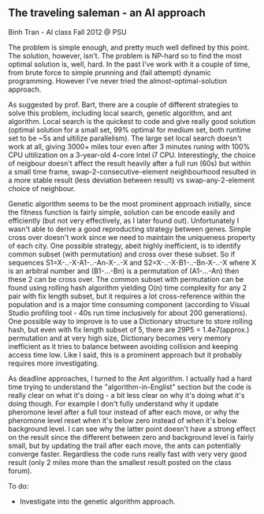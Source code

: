 The traveling saleman - an AI approach
----

Binh Tran - AI class Fall 2012 @ PSU

The problem is simple enough, and pretty much well defined by this point. The solution, however, isn't. The problem is NP-hard so to find the most optimal solution is, well, hard. In the past I've work with it a couple of time, from brute force to simple prunning and (fail attempt) dynamic programming. However I've never tried the almost-optimal-solution approach.

As suggested by prof. Bart, there are a couple of different strategies to solve this problem, including local search, genetic algorithm, and ant algorithm. Local search is the quickest to code and give really good solution (optimal solution for a small set, 99% optimal for medium set, both runtime set to be ~5s and ultilize parallelism). The large set local search doesn't work at all, giving 3000+ miles tour even after 3 minutes runing with 100% CPU ultilization on a 3-year-old 4-core Intel i7 CPU. Interestingly, the choice of neigbour doesn't affect the result heavily after a full run (60s) but within a small time frame, swap-2-consecutive-element neighbourhood resulted in a more stable result (less deviation between result) vs swap-any-2-element choice of neighbour.

Genetic algorithm seems to be the most prominent approach initially, since the fitness function is fairly simple, solution can be encode easily and efficiently (but not very effectively, as I later found out). Unfortunately I wasn't able to derive a good reproducting strategy between genes. Simple cross over doesn't work since we need to maintain the uniqueness property of each city. One possible strategy, abeit highly inefficient, is to identify common subset (with permutation) and cross over these subset. So if sequences S1=X-..-X-A1-..-An-X-..-X and S2=X-..-X-B1-..-Bn-X-..-X where X is an arbitral number and (B1-...-Bn) is a permutation of (A1-...-An) then these 2 can be cross over. The common subset with permutation can be found using rolling hash algorithm yielding O(n) time complexity for any 2 pair with fix length subset, but it requires a lot cross-reference within the population and is a major time consuming component (according to Visual Studio profiling tool - 40s run time inclusively for about 200 generations). One possible way to improve is to use a Dictionary structure to store rolling hash, but even with fix length subset of 5, there are 29P5 = 1.4e7(approx.) permutation and at very high size, Dictionary becomes very memory inefficient as it tries to balance between avoiding collision and keeping access time low. Like I said, this is a prominent approach but it probably requires more investigating.

As deadline approaches, I turned to the Ant algorithm. I actually had a hard time trying to understand the "algorithm-in-Englist" section but the code is really clear on what it's doing - a bit less clear on why it's doing what it's doing though. For example I don't fully understand why it update pheromone level after a full tour instead of after each move, or why the pheromone level reset when it's below zero instead of when it's below background level. I can see why the latter point doesn't have a strong effect on the result since the different between zero and background level is fairly small, but by updating the trail after each move, the ants can potentially converge faster. Regardless the code runs really fast with very very good result (only 2 miles more than the smallest result posted on the class forum).

To do:
- Investigate into the genetic algorithm approach.